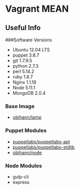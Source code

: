 # Vagrant MEAN

## Useful Info

###Software Versions

- Ubuntu 12.04 LTS
- puppet 3.8.7
- git 1.7.9.5
- python 2.7.3
- perl 5.14.2
- ruby 1.8.7
- Nginx 1.1.19
- Node 5.11.1
- MongoDB 2.0.4

### Base Image

- [obihann/lamp](https://atlas.hashicorp.com/obihann/boxes/nginx/)

### Puppet Modules

- [puppetlabs/puppetlabs-apt](https://github.com/puppetlabs/puppetlabs-apt)
- [puppetlabs/puppetlabs-stdlib](https://github.com/puppetlabs/puppetlabs-stdlib/)
- [obihann/node](https://bitbucket.org/obihann/node)

### Node Modules

- gulp-cli
- express